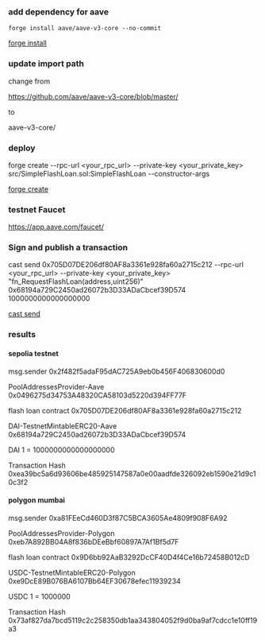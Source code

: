 ### add dependency for aave

`forge install aave/aave-v3-core --no-commit`

[forge install](https://book.getfoundry.sh/reference/forge/forge-install?highlight=forge%20install#forge-install)



### update import path

change from

https://github.com/aave/aave-v3-core/blob/master/

to

aave-v3-core/



### deploy

forge create 
--rpc-url <your_rpc_url> 
--private-key <your_private_key> src/SimpleFlashLoan.sol:SimpleFlashLoan 
--constructor-args <PoolAddressesProvider-Aave>

[forge create](https://book.getfoundry.sh/reference/forge/forge-create?highlight=forge%20create#forge-create)


### testnet Faucet 

https://app.aave.com/faucet/



### Sign and publish a transaction

cast send 0x705D07DE206df80AF8a3361e928fa60a2715c212 
--rpc-url <your_rpc_url> 
--private-key <your_private_key>
"fn_RequestFlashLoan(address,uint256)" 0x68194a729C2450ad26072b3D33ADaCbcef39D574 1000000000000000000

[cast send](https://book.getfoundry.sh/reference/cast/cast-send?highlight=cast%20send#cast-send)




### results

#### sepolia testnet

msg.sender
0x2f482f5adaF95dAC725A9eb0b456F406830600d0

PoolAddressesProvider-Aave        
0x0496275d34753A48320CA58103d5220d394FF77F

flash loan contract 
0x705D07DE206df80AF8a3361e928fa60a2715c212

DAI-TestnetMintableERC20-Aave  
0x68194a729C2450ad26072b3D33ADaCbcef39D574

DAI
1 = 1000000000000000000

Transaction Hash
0xea39bc5a6d93606be485925147587a0e00aadfde326092eb1590e21d9c10c3f2



#### polygon mumbai

msg.sender
0xa81FEeCd460D3f87C5BCA3605Ae4809f908F6A92

PoolAddressesProvider-Polygon      
0xeb7A892BB04A8f836bDEeBbf60897A7Af1Bf5d7F

flash loan contract
0x9D6bb92AaB3292DcCF40D4f4Ce16b72458B012cD

USDC-TestnetMintableERC20-Polygon  
0xe9DcE89B076BA6107Bb64EF30678efec11939234

USDC
1 = 1000000

Transaction Hash
0x73af827da7bcd5119c2c258350db1aa343804052f9d0ba9af7cdcc1e10ff19a3

